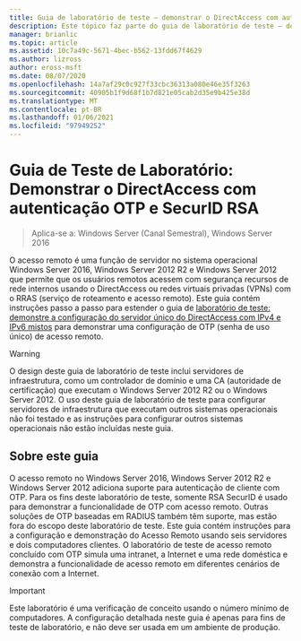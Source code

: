 ```yaml
---
title: Guia de laboratório de teste – demonstrar o DirectAccess com autenticação de OTP e RSA SecurID
description: Este tópico faz parte do guia de laboratório de teste – demonstre o DirectAccess com autenticação OTP e RSA SecurID para Windows Server 2016
manager: brianlic
ms.topic: article
ms.assetid: 10c7a49c-5671-4bec-b562-13fdd67f4629
ms.author: lizross
author: eross-msft
ms.date: 08/07/2020
ms.openlocfilehash: 14a7af29c0c927f33cbc36313a080e46e35f3263
ms.sourcegitcommit: 40905b1f9d68f1b7d821e05cab2d35e9b425e38d
ms.translationtype: MT
ms.contentlocale: pt-BR
ms.lasthandoff: 01/06/2021
ms.locfileid: "97949252"
---
```

# <a name="test-lab-guide-demonstrate-directaccess-with-otp-authentication-and-rsa-securid"></a>Guia de Teste de Laboratório: Demonstrar o DirectAccess com autenticação OTP e SecurID RSA

>Aplica-se a: Windows Server (Canal Semestral), Windows Server 2016

O acesso remoto é uma função de servidor no sistema operacional Windows Server 2016, Windows Server 2012 R2 e Windows Server 2012 que permite que os usuários remotos acessem com segurança recursos de rede internos usando o DirectAccess ou redes virtuais privadas (VPNs) com o RRAS (serviço de roteamento e acesso remoto). Este guia contém instruções passo a passo para estender o guia de [laboratório de teste: demonstre a configuração do servidor único do DirectAccess com IPv4 e IPv6 mistos](https://go.microsoft.com/fwlink/p/?LinkId=237004) para demonstrar uma configuração de OTP (senha de uso único) de acesso remoto.

> [!WARNING]
> O design deste guia de laboratório de teste inclui servidores de infraestrutura, como um controlador de domínio e uma CA (autoridade de certificação) que executam o Windows Server 2012 R2 ou o Windows Server 2012. O uso deste guia de laboratório de teste para configurar servidores de infraestrutura que executam outros sistemas operacionais não foi testado e as instruções para configurar outros sistemas operacionais não estão incluídas neste guia.

## <a name="about-this-guide"></a>Sobre este guia
O acesso remoto no Windows Server 2016, Windows Server 2012 R2 e Windows Server 2012 adiciona suporte para autenticação de cliente com OTP. Para os fins deste laboratório de teste, somente RSA SecurID é usado para demonstrar a funcionalidade de OTP com acesso remoto. Outras soluções de OTP baseadas em RADIUS também têm suporte, mas estão fora do escopo deste laboratório de teste. Este guia contém instruções para a configuração e demonstração do Acesso Remoto usando seis servidores e dois computadores clientes. O laboratório de teste de acesso remoto concluído com OTP simula uma intranet, a Internet e uma rede doméstica e demonstra a funcionalidade de acesso remoto em diferentes cenários de conexão com a Internet.

> [!IMPORTANT]
> Este laboratório é uma verificação de conceito usando o número mínimo de computadores. A configuração detalhada neste guia é apenas para fins de teste de laboratório, e não deve ser usada em um ambiente de produção.



